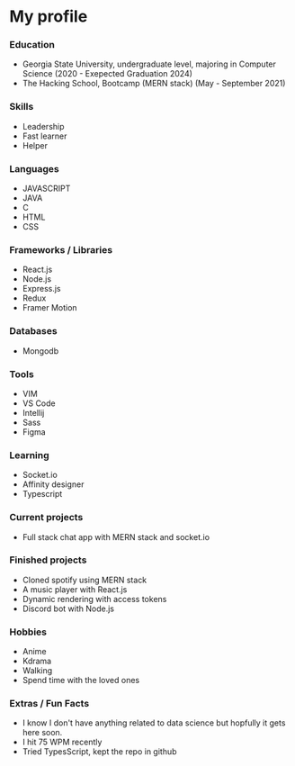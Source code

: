 

<h1>My profile</h1>

<!-- 
![Satvik's github Stats](http://github-readme-stats.vercel.app/api?username=satvik-1203&theme=tokyonight) -->


### Education ###

-  Georgia State University, undergraduate level, majoring in Computer Science <wbr>(2020 - Exepected Graduation 2024)<wbr>
-  The Hacking School, Bootcamp (MERN stack) <wbr>(May - September 2021)<wbr>


### Skills ###

- Leadership
- Fast learner
- Helper

### Languages ###

- JAVASCRIPT
- JAVA
- C
- HTML
- CSS


### Frameworks / Libraries ###

- React.js
- Node.js
- Express.js
- Redux
- Framer Motion


### Databases ###

- Mongodb


### Tools ###

- VIM
- VS Code
- Intellij
- Sass
- Figma


### Learning

- Socket.io
- Affinity designer 
- Typescript


### Current projects ###

- Full stack chat app with MERN stack and socket.io


### Finished projects ###

- Cloned spotify using MERN stack
- A music player with React.js
- Dynamic rendering with access tokens
- Discord bot with Node.js


### Hobbies ###

- Anime
- Kdrama
- Walking 
- Spend time with the loved ones


### Extras / Fun Facts ###

- I know I don't have anything related to data science but hopfully it gets here soon.
- I hit 75 WPM recently
- Tried TypesScript, kept the repo in github



